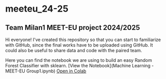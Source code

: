 # meeteu_24-25
## Team Milan1 MEET-EU project 2024/2025
Hi everyone! I've created this repository so that you can start to familiarize with GitHub, since the final works have to be uploaded using GitHub. 
It could also be useful to share data and code with the paired team. 

Here you can find the notebook we are using to build an easy Random Forest Classifier with sklearn. 
[View the Notebook](Machine Learning - MEET-EU Group1.ipynb)
[Open in Colab](https://colab.research.google.com/github/agerexx/meeteu_24-25/blob/main/Machine_Learning_MEET_EU_Group1.ipynb)



